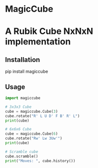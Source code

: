 # MagicCube

A Rubik Cube NxNxN implementation
=================================

Installation
---------------
pip install magiccube

Usage
----------
```python
import magiccube

# 3x3x3 Cube
cube = magiccube.Cube(3)
cube.rotate("R' L U D' F B' R' L")
print(cube)

# 6x6x6 Cube
cube = magiccube.Cube(6)
cube.rotate("Rw' Lw 3Uw'")
print(cube)

# Scramble cube
cube.scramble()
print("Moves: ", cube.history())

```








